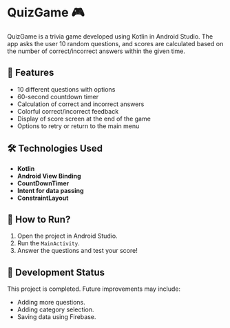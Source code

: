 # QuizGame 🎮

QuizGame is a trivia game developed using Kotlin in Android Studio. The app asks the user 10 random questions, and scores are calculated based on the number of correct/incorrect answers within the given time.

## 📱 Features

- 10 different questions with options
- 60-second countdown timer
- Calculation of correct and incorrect answers
- Colorful correct/incorrect feedback
- Display of score screen at the end of the game
- Options to retry or return to the main menu

## 🛠️ Technologies Used

- **Kotlin**
- **Android View Binding**
- **CountDownTimer**
- **Intent for data passing**
- **ConstraintLayout**

## 🧪 How to Run?

1. Open the project in Android Studio.
2. Run the `MainActivity`.
3. Answer the questions and test your score!


## 🚀 Development Status

This project is completed. Future improvements may include:
- Adding more questions.
- Adding category selection.
- Saving data using Firebase.
